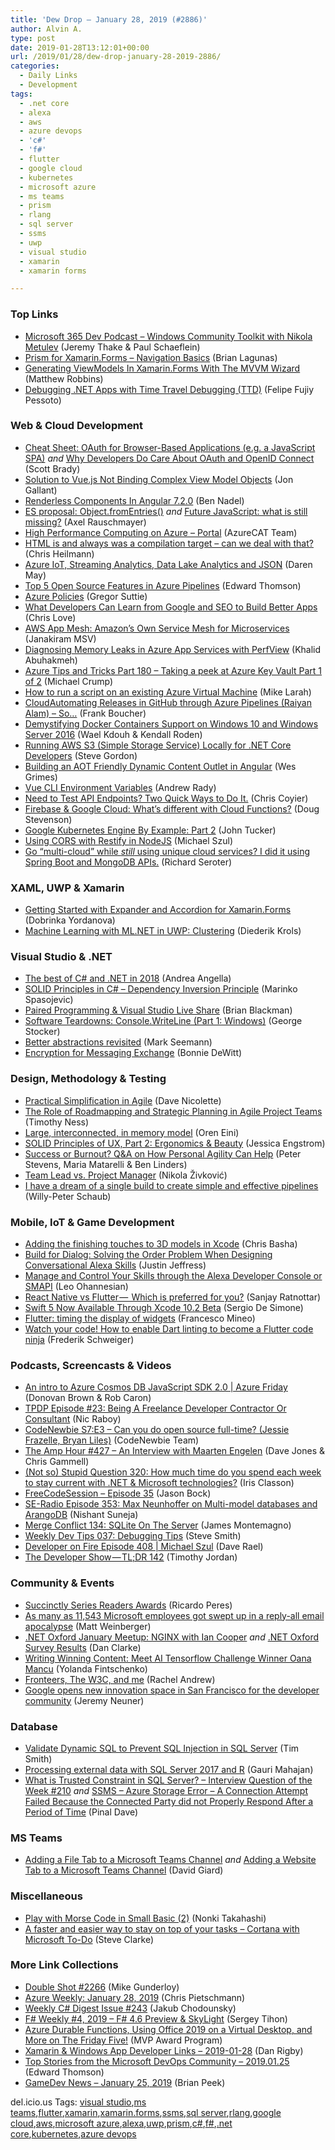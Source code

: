 ```yaml
---
title: 'Dew Drop – January 28, 2019 (#2886)'
author: Alvin A.
type: post
date: 2019-01-28T13:12:01+00:00
url: /2019/01/28/dew-drop-january-28-2019-2886/
categories:
  - Daily Links
  - Development
tags:
  - .net core
  - alexa
  - aws
  - azure devops
  - 'c#'
  - 'f#'
  - flutter
  - google cloud
  - kubernetes
  - microsoft azure
  - ms teams
  - prism
  - rlang
  - sql server
  - ssms
  - uwp
  - visual studio
  - xamarin
  - xamarin forms

---
```

### <a name="top"></a>Top Links

  * <a href="http://www.m365devpodcast.com/e/windows-community-toolkit-with-nikola-metulev/" target="_blank">Microsoft 365 Dev Podcast &#8211; Windows Community Toolkit with Nikola Metulev</a> (Jeremy Thake & Paul Schaeflein)
  * <a href="http://brianlagunas.com/prism-for-xamarin-forms-navigation-basics/" target="_blank">Prism for Xamarin.Forms – Navigation Basics</a> (Brian Lagunas)
  * <a href="https://www.mfractor.com/blogs/news/generating-viewmodels-in-xamarin-forms-with-the-mvvm-wizard" target="_blank">Generating ViewModels In Xamarin.Forms With The MVVM Wizard</a> (Matthew Robbins)
  * <a href="https://blogs.msdn.microsoft.com/dotnet/2019/01/25/debugging-net-apps-with-time-travel-debugging-ttd/" target="_blank">Debugging .NET Apps with Time Travel Debugging (TTD)</a> (Felipe Fujiy Pessoto)



### <a name="web"></a>Web & Cloud Development

  * <a href="https://www.scottbrady91.com/OAuth/Cheat-Sheet-OAuth-for-Browser-Based-Applications" target="_blank">Cheat Sheet: OAuth for Browser-Based Applications (e.g. a JavaScript SPA)</a> _and_ <a href="https://www.scottbrady91.com/OAuth/Why-Developers-Do-Care-About-OAuth-and-OpenID-Connect" target="_blank">Why Developers Do Care About OAuth and OpenID Connect</a> (Scott Brady)
  * <a href="http://feedproxy.google.com/~r/jongallant/~3/jeH3kyC-aIg/" target="_blank">Solution to Vue.js Not Binding Complex View Model Objects</a> (Jon Gallant)
  * <a href="https://www.bennadel.com/blog/3566-renderless-components-in-angular-7-2-0.htm" target="_blank">Renderless Components In Angular 7.2.0</a> (Ben Nadel)
  * <a href="http://feedproxy.google.com/~r/2ality/~3/artuog0ek5A/object-from-entries.html" target="_blank">ES proposal: Object.fromEntries()</a> _and_ <a href="http://feedproxy.google.com/~r/2ality/~3/Zmj47dyMCFo/future-js.html" target="_blank">Future JavaScript: what is still missing?</a> (Axel Rauschmayer)
  * <a href="https://blogs.msdn.microsoft.com/azurecat/2019/01/25/high-performance-computing-on-azure-portal/" target="_blank">High Performance Computing on Azure – Portal</a> (AzureCAT Team)
  * <a href="https://christianheilmann.com/2019/01/28/html-is-and-always-was-a-compilation-target-can-we-deal-with-that/" target="_blank">HTML is and always was a compilation target – can we deal with that?</a> (Chris Heilmann)
  * <a href="https://darenmay.com/blog/azure-iot-streaming-analytics-data-lake-analytics-and-json/" target="_blank">Azure IoT, Streaming Analytics, Data Lake Analytics and JSON</a> (Daren May)
  * <a href="https://blogs.msdn.microsoft.com/devops/2019/01/25/top-5-open-source-features-in-azure-pipelines/" target="_blank">Top 5 Open Source Features in Azure Pipelines</a> (Edward Thomson)
  * <a href="https://gregorsuttie.com/2019/01/27/azure-policies/" target="_blank">Azure Policies</a> (Gregor Suttie)
  * <a href="https://love2dev.com/seo/seo-developer" target="_blank">What Developers Can Learn from Google and SEO to Build Better Apps</a> (Chris Love)
  * <a href="https://thenewstack.io/aws-app-mesh-amazons-own-service-mesh-for-microservices/" target="_blank">AWS App Mesh: Amazon’s Own Service Mesh for Microservices</a> (Janakiram MSV)
  * <a href="http://www.khalidabuhakmeh.com/diagnosing-memory-leaks-in-azure-app-services-with-perfview" target="_blank">Diagnosing Memory Leaks in Azure App Services with PerfView</a> (Khalid Abuhakmeh)
  * <a href="https://www.michaelcrump.net/azure-tips-and-tricks180/" target="_blank">Azure Tips and Tricks Part 180 &#8211; Taking a peek at Azure Key Vault Part 1 of 2</a> (Michael Crump)
  * <a href="https://blogs.endjin.com/2019/01/how-to-run-a-script-on-an-existing-azure-virtual-machine/" target="_blank">How to run a script on an existing Azure Virtual Machine</a> (Mike Larah)
  * <a href="http://www.frankysnotes.com/2019/01/cloud-automating-releases-in-github.html" target="_blank">Cloud﻿Automating Releases in GitHub through Azure Pipelines (Raiyan Alam) &#8211; So&#8230;</a> (Frank Boucher)
  * <a href="https://blogs.msdn.microsoft.com/premier_developer/2019/01/25/demystifying-docker-containers-support-on-windows-10-and-windows-server-2016/" target="_blank">Demystifying Docker Containers Support on Windows 10 and Windows Server 2016</a> (Wael Kdouh & Kendall Roden)
  * <a href="https://www.stevejgordon.co.uk/running-aws-s3-simple-storage-service-using-docker-for-net-core-developers" target="_blank">Running AWS S3 (Simple Storage Service) Locally for .NET Core Developers</a> (Steve Gordon)
  * <a href="https://blog.angularindepth.com/building-an-aot-friendly-dynamic-content-outlet-in-angular-59c1a96171a?source=rss----e5ed704095b---4" target="_blank">Building an AOT Friendly Dynamic Content Outlet in Angular</a> (Wes Grimes)
  * <a href="https://rimdev.io/vue-cli-environment-variables/" target="_blank">Vue CLI Environment Variables</a> (Andrew Rady)
  * <a href="https://css-tricks.com/need-to-test-api-endpoints-two-quick-ways-to-do-it/" target="_blank">Need to Test API Endpoints? Two Quick Ways to Do It.</a> (Chris Coyier)
  * <a href="https://medium.com/google-developers/firebase-google-cloud-whats-different-with-cloud-functions-612d9e1e89cb?source=rss----2e5ce7f173a5---4" target="_blank">Firebase & Google Cloud: What’s different with Cloud Functions?</a> (Doug Stevenson)
  * <a href="https://codeburst.io/google-kubernetes-engine-by-example-part-2-ee1f519a32f9?source=rss----61061eb0c96b---4" target="_blank">Google Kubernetes Engine By Example: Part 2</a> (John Tucker)
  * <a href="https://codepunk.io/using-cors-with-restify-in-nodejs/" target="_blank">Using CORS with Restify in NodeJS</a> (Michael Szul)
  * <a href="https://seroter.wordpress.com/2019/01/27/go-multi-cloud-while-still-using-unique-cloud-services-i-did-it-using-spring-boot-and-mongodb-apis/" target="_blank">Go “multi-cloud” while *still* using unique cloud services? I did it using Spring Boot and MongoDB APIs.</a> (Richard Seroter)



### <a name="silverlight"></a>XAML, UWP & Xamarin

  * <a href="https://www.telerik.com/blogs/getting-started-expander-and-accordion-xamarin-forms" target="_blank">Getting Started with Expander and Accordion for Xamarin.Forms</a> (Dobrinka Yordanova)
  * <a href="https://xamlbrewer.wordpress.com/2019/01/25/machine-learning-with-ml-net-in-uwp-clustering/" target="_blank">Machine Learning with ML.NET in UWP: Clustering</a> (Diederik Krols)



### <a name="dotnet"></a>Visual Studio & .NET

  * <a href="https://www.productivecsharp.com/2019/01/best-csharp-dotnet-2018/" target="_blank">The best of C# and .NET in 2018</a> (Andrea Angella)
  * <a href="https://code-maze.com/dependency-inversion-principle/" target="_blank">SOLID Principles in C# – Dependency Inversion Principle</a> (Marinko Spasojevic)
  * <a href="https://blogs.msdn.microsoft.com/premier_developer/2019/01/25/paired-programming-visual-studio-live-share/" target="_blank">Paired Programming & Visual Studio Live Share</a> (Brian Blackman)
  * <a href="https://georgestocker.com/2019/01/25/software-teardowns-console-writeline-part-1-windows/" target="_blank">Software Teardowns: Console.WriteLine (Part 1: Windows)</a> (George Stocker)
  * <a href="http://blog.ploeh.dk/2019/01/28/better-abstractions-revisited/" target="_blank">Better abstractions revisited</a> (Mark Seemann)
  * <a href="http://geek-goddess-bonnie.blogspot.com/2019/01/encryption-for-messaging-exchange.html" target="_blank">Encryption for Messaging Exchange</a> (Bonnie DeWitt)



### <a name="design"></a>Design, Methodology & Testing

  * <a href="http://feedproxy.google.com/~r/LeadingAgile/~3/rNUqp3td62Q/" target="_blank">Practical Simplification in Agile</a> (Dave Nicolette)
  * <a href="https://simpleprogrammer.com/strategic-planning-agile/" target="_blank">The Role of Roadmapping and Strategic Planning in Agile Project Teams</a> (Timothy Ness)
  * <a href="http://feedproxy.google.com/~r/AyendeRahien/~3/67g5zUO2gIk/large-interconnected-in-memory-model" target="_blank">Large, interconnected, in memory model</a> (Oren Eini)
  * <a href="https://www.telerik.com/blogs/solid-principles-of-ux-part-2-ergonomics-beauty" target="_blank">SOLID Principles of UX, Part 2: Ergonomics & Beauty</a> (Jessica Engstrom)
  * <a href="https://www.infoq.com/articles/success-burnout-personal-agility?utm_campaign=infoq_content&utm_source=infoq&utm_medium=feed&utm_term=global" target="_blank">Success or Burnout? Q&A on How Personal Agility Can Help</a> (Peter Stevens, Maria Matarelli & Ben Linders)
  * <a href="https://rubikscode.net/2019/01/28/team-lead-vs-project-manager/" target="_blank">Team Lead vs. Project Manager</a> (Nikola Živković)
  * <a href="https://willys-cave.ghost.io/i-have-a-dream-of-a-single-build-consistent-x-and-simple/" target="_blank">I have a dream of a single build to create simple and effective pipelines</a> (Willy-Peter Schaub)



### <a name="mobile"></a>Mobile, IoT & Game Development

  * <a href="https://blog.novoda.com/adding-the-finishing-touches-to-3d-models-in-xcode/" target="_blank">Adding the finishing touches to 3D models in Xcode</a> (Chris Basha)
  * <a href="https://developer.amazon.com:443/blogs/alexa/post/62fd62cd-c9a4-4cf2-afb9-d3f6d00322e7/build-for-dialog-solving-the-order-problem-when-designing-conversational-alexa-skills" target="_blank">Build for Dialog: Solving the Order Problem When Designing Conversational Alexa Skills</a> (Justin Jeffress)
  * <a href="https://developer.amazon.com:443/blogs/alexa/post/61338374-6cd9-4e07-b372-80b5c89c7e4c/manage-and-control-your-skills-through-the-alexa-developer-console-or-smapi" target="_blank">Manage and Control Your Skills through the Alexa Developer Console or SMAPI</a> (Leo Ohannesian)
  * <a href="https://hackernoon.com/react-native-vs-flutter-which-is-preferred-for-you-bba108f808?source=rss----3a8144eabfe3---4" target="_blank">React Native vs Flutter —  Which is preferred for you?</a> (Sanjay Ratnottar)
  * <a href="https://www.infoq.com/news/2019/01/swift-5-xcode-10.2-beta?utm_campaign=infoq_content&utm_source=infoq&utm_medium=feed&utm_term=global" target="_blank">Swift 5 Now Available Through Xcode 10.2 Beta</a> (Sergio De Simone)
  * <a href="https://medium.com/flutter-community/flutter-timing-the-display-of-widgets-8c788402d8ca?source=rss----86fb29d7cc6a---4" target="_blank">Flutter: timing the display of widgets</a> (Francesco Mineo)
  * <a href="https://medium.com/flutter-community/watch-your-code-dart-flutter-lint-55a697d01c8d?source=rss----86fb29d7cc6a---4" target="_blank">Watch your code! How to enable Dart linting to become a Flutter code ninja</a> (Frederik Schweiger)



### <a name="podcasts"></a>Podcasts, Screencasts & Videos

  * <a href="https://channel9.msdn.com/Shows/Azure-Friday/An-intro-to-Azure-Cosmos-DB-JavaScript-SDK-20?WT.mc_id=DX_MVP4025064" target="_blank">An intro to Azure Cosmos DB JavaScript SDK 2.0 | Azure Friday</a> (Donovan Brown & Rob Caron)
  * <a href="https://www.thepolyglotdeveloper.com/2019/01/tpdp-e23-being-freelance-developer-contractor-consultant/" target="_blank">TPDP Episode #23: Being A Freelance Developer Contractor Or Consultant</a> (Nic Raboy)
  * <a href="https://www.codenewbie.org/podcast/can-you-do-open-source-full-time" target="_blank">CodeNewbie S7:E3 &#8211; Can you do open source full-time? (Jessie Frazelle, Bryan Liles)</a> (CodeNewbie Team)
  * <a href="http://feedproxy.google.com/~r/TheAmpHour/~3/64JqwEsmqE0/" target="_blank">The Amp Hour #427 – An Interview with Maarten Engelen</a> (Dave Jones & Chris Gammell)
  * <a href="http://irisclasson.com/2019/01/26/not-so-stupid-question-320-how-much-time-do-you-spend-each-week-to-stay-current-with-net-microsoft-technologies/" target="_blank">(Not so) Stupid Question 320: How much time do you spend each week to stay current with .NET & Microsoft technologies?</a> (Iris Classon)
  * <a href="http://www.youtube.com/watch?v=xkuIYoNNoLg" target="_blank">FreeCodeSession &#8211; Episode 35</a> (Jason Bock)
  * <a href="http://feedproxy.google.com/~r/se-radio/~3/9pL-xaWCsjo/" target="_blank">SE-Radio Episode 353: Max Neunhoffer on Multi-model databases and ArangoDB</a> (Nishant Suneja)
  * <a href="http://www.mergeconflict.fm/134" target="_blank">Merge Conflict 134: SQLite On The Server</a> (James Montemagno)
  * <a href="http://www.weeklydevtips.com/037" target="_blank">Weekly Dev Tips 037: Debugging Tips</a> (Steve Smith)
  * <a href="https://developeronfire.com/podcast/episode-408-michael-szul" target="_blank">Developer on Fire Episode 408 | Michael Szul</a> (Dave Rael)
  * <a href="https://medium.com/google-developers/the-developer-show-tl-dr-142-8ecba07a7fcb?source=rss----2e5ce7f173a5---4" target="_blank">The Developer Show — TL;DR 142</a> (Timothy Jordan)



### <a name="events"></a>Community & Events

  * <a href="https://weblogs.asp.net/ricardoperes/succinctly-series-readers-awards?WT.mc_id=DX_MVP4025064" target="_blank">Succinctly Series Readers Awards</a> (Ricardo Peres)
  * <a href="https://www.businessinsider.com/microsoft-employee-github-reply-all-email-storm-2019-1" target="_blank">As many as 11,543 Microsoft employees got swept up in a reply-all email apocalypse</a> (Matt Weinberger)
  * <a href="https://www.danclarke.com/dotnetoxford-january-2019" target="_blank">.NET Oxford January Meetup: NGINX with Ian Cooper</a> _and_ <a href="https://www.danclarke.com/dotnetoxford-survey-results-2019" target="_blank">.NET Oxford Survey Results</a> (Dan Clarke)
  * <a href="https://developermedia.com/ai-tensorflow-challenge-winner-oana-mancu/" target="_blank">Writing Winning Content: Meet AI Tensorflow Challenge Winner Oana Mancu</a> (Yolanda Fintschenko)
  * <a href="https://www.rachelandrew.co.uk/archives/2019/01/25/fronteers-the-w3c-and-me/" target="_blank">Fronteers, The W3C, and me</a> (Rachel Andrew)
  * <a href="http://feedproxy.google.com/~r/GDBcode/~3/X3fve9cpy4k/google-opens-new-innovation-space-in.html" target="_blank">Google opens new innovation space in San Francisco for the developer community</a> (Jeremy Neuner)



### <a name="sql"></a>Database

  * <a href="http://feedproxy.google.com/~r/MSSQLTips-LatestSqlServerTips/~3/LAfxl9imXpI/" target="_blank">Validate Dynamic SQL to Prevent SQL Injection in SQL Server</a> (Tim Smith)
  * <a href="http://feedproxy.google.com/~r/MSSQLTips-LatestSqlServerTips/~3/t19iFzMjcpQ/" target="_blank">Processing external data with SQL Server 2017 and R</a> (Gauri Mahajan)
  * <a href="https://blog.sqlauthority.com/2019/01/27/what-is-trusted-constraint-in-sql-server-interview-question-of-the-week-210/" target="_blank">What is Trusted Constraint in SQL Server? – Interview Question of the Week #210</a> _and_ <a href="https://blog.sqlauthority.com/2019/01/28/ssms-azure-storage-error-a-connection-attempt-failed-because-the-connected-party-did-not-properly-respond-after-a-period-of-time/" target="_blank">SSMS – Azure Storage Error – A Connection Attempt Failed Because the Connected Party did not Properly Respond After a Period of Time</a> (Pinal Dave)



### MS Teams<a name="sp"></a>

  * <a href="http://davidgiard.com/2019/01/26/AddingAFileTabToAMicrosoftTeamsChannel.aspx" target="_blank">Adding a File Tab to a Microsoft Teams Channel</a> _and_ <a href="http://davidgiard.com/2019/01/27/AddingAWebsiteTabToAMicrosoftTeamsChannel.aspx" target="_blank">Adding a Website Tab to a Microsoft Teams Channel</a> (David Giard)



### <a name="misc"></a>Miscellaneous

  * <a href="https://blogs.msdn.microsoft.com/smallbasic/2019/01/25/play-with-morse-code-in-small-basic-2/" target="_blank">Play with Morse Code in Small Basic (2)</a> (Nonki Takahashi)
  * <a href="https://blogs.windows.com/windowsexperience/2019/01/25/a-faster-and-easier-way-to-stay-on-top-of-your-tasks-cortana-with-microsoft-to-do/?WT.mc_id=DX_MVP4025064" target="_blank">A faster and easier way to stay on top of your tasks – Cortana with Microsoft To-Do</a> (Steve Clarke)



### <a name="links"></a>More Link Collections

  * <a href="https://afreshcup.com/home/2019/01/28/double-shot-2266.html" target="_blank">Double Shot #2266</a> (Mike Gunderloy)
  * <a href="https://buildazure.com/2019/01/28/azure-weekly-january-28-2019/" target="_blank">Azure Weekly: January 28, 2019</a> (Chris Pietschmann)
  * <a href="http://feedproxy.google.com/~r/digest-csharp/~3/ckCWTTeuGTs/243" target="_blank">Weekly C# Digest Issue #243</a> (Jakub Chodounsky)
  * <a href="https://sergeytihon.com/2019/01/26/f-weekly-4-2019-f-4-6-preview-skylight/" target="_blank">F# Weekly #4, 2019 – F# 4.6 Preview & SkyLight</a> (Sergey Tihon)
  * <a href="https://blogs.msdn.microsoft.com/mvpawardprogram/2019/01/25/friday-five-january-25/" target="_blank">Azure Durable Functions, Using Office 2019 on a Virtual Desktop, and More on The Friday Five!</a> (MVP Award Program)
  * <a href="https://links.danrigby.com/2019/01/app-developer-links-2019-01-28/" target="_blank">Xamarin & Windows App Developer Links &#8211; 2019-01-28</a> (Dan Rigby)
  * <a href="https://blogs.msdn.microsoft.com/devops/2019/01/25/top-stories-from-the-microsoft-devops-community-2019-01-25/" target="_blank">Top Stories from the Microsoft DevOps Community – 2019.01.25</a> (Edward Thomson)
  * <a href="https://www.brianpeek.com/gamedev-news-january-25-2019/" target="_blank">GameDev News &#8211; January 25, 2019</a> (Brian Peek)



<div class="wlWriterEditableSmartContent" id="scid:77ECF5F8-D252-44F5-B4EB-D463C5396A79:aeeeb4da-7859-459b-b2c7-9ad0e012ef16" style="margin: 0px; padding: 0px; float: none; display: inline;">
  del.icio.us Tags: <a href="http://del.icio.us/popular/visual+studio" rel="tag">visual studio</a>,<a href="http://del.icio.us/popular/ms+teams" rel="tag">ms teams</a>,<a href="http://del.icio.us/popular/flutter" rel="tag">flutter</a>,<a href="http://del.icio.us/popular/xamarin" rel="tag">xamarin</a>,<a href="http://del.icio.us/popular/xamarin.forms" rel="tag">xamarin.forms</a>,<a href="http://del.icio.us/popular/ssms" rel="tag">ssms</a>,<a href="http://del.icio.us/popular/sql+server" rel="tag">sql server</a>,<a href="http://del.icio.us/popular/rlang" rel="tag">rlang</a>,<a href="http://del.icio.us/popular/google+cloud" rel="tag">google cloud</a>,<a href="http://del.icio.us/popular/aws" rel="tag">aws</a>,<a href="http://del.icio.us/popular/microsoft+azure" rel="tag">microsoft azure</a>,<a href="http://del.icio.us/popular/alexa" rel="tag">alexa</a>,<a href="http://del.icio.us/popular/uwp" rel="tag">uwp</a>,<a href="http://del.icio.us/popular/prism" rel="tag">prism</a>,<a href="http://del.icio.us/popular/c%23" rel="tag">c#</a>,<a href="http://del.icio.us/popular/f%23" rel="tag">f#</a>,<a href="http://del.icio.us/popular/.net+core" rel="tag">.net core</a>,<a href="http://del.icio.us/popular/kubernetes" rel="tag">kubernetes</a>,<a href="http://del.icio.us/popular/azure+devops" rel="tag">azure devops</a>
</div>